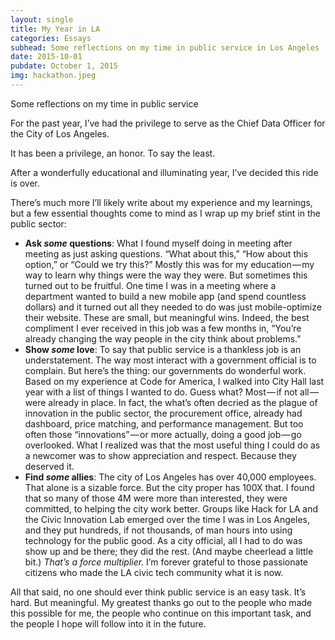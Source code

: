 ```yaml
---
layout: single
title: My Year in LA
categories: Essays
subhead: Some reflections on my time in public service in Los Angeles
date: 2015-10-01
pubdate: October 1, 2015
img: hackathon.jpeg
---
```


  

Some reflections on my time in public service

For the past year, I’ve had the privilege to serve as the Chief Data Officer for the City of Los Angeles.

It has been a privilege, an honor. To say the least.

After a wonderfully educational and illuminating year, I’ve decided this ride is over.

There’s much more I’ll likely write about my experience and my learnings, but a few essential thoughts come to mind as I wrap up my brief stint in the public sector:

*   **Ask _some_ questions**: What I found myself doing in meeting after meeting as just asking questions. “What about this,” “How about this option,” or “Could we try this?” Mostly this was for my education — my way to learn why things were the way they were. But sometimes this turned out to be fruitful. One time I was in a meeting where a department wanted to build a new mobile app (and spend countless dollars) and it turned out all they needed to do was just mobile-optimize their website. These are small, but meaningful wins. Indeed, the best compliment I ever received in this job was a few months in, “You’re already changing the way people in the city think about problems.”
*   **Show _some_ love**: To say that public service is a thankless job is an understatement. The way most interact with a government official is to complain. But here’s the thing: our governments do wonderful work. Based on my experience at Code for America, I walked into City Hall last year with a list of things I wanted to do. Guess what? Most — if not all — were already in place. In fact, the what’s often decried as the plague of innovation in the public sector, the procurement office, already had dashboard, price matching, and performance management. But too often those “innovations” — or more actually, doing a good job — go overlooked. What I realized was that the most useful thing I could do as a newcomer was to show appreciation and respect. Because they deserved it.
*   **Find _some_ allies**: The city of Los Angeles has over 40,000 employees. That alone is a sizable force. But the city proper has 100X that. I found that so many of those 4M were more than interested, they were committed, to helping the city work better. Groups like Hack for LA and the Civic Innovation Lab emerged over the time I was in Los Angeles, and they put hundreds, if not thousands, of man hours into using technology for the public good. As a city official, all I had to do was show up and be there; they did the rest. (And maybe cheerlead a little bit.) _That’s a force multiplier._ I’m forever grateful to those passionate citizens who made the LA civic tech community what it is now.

All that said, no one should ever think public service is an easy task. It’s hard. But meaningful. My greatest thanks go out to the people who made this possible for me, the people who continue on this important task, and the people I hope will follow into it in the future.
